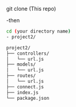 git clone (This repo)


-then   
```sh
cd (your directory name)
- project2/

project2/
├── controllers/
│   └── url.js
├── models/
│   └── url.js
├── routes/
│   └── url.js
├── connect.js
├── index.js
└── package.json


